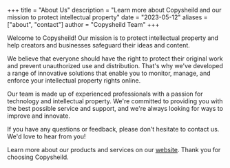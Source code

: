 +++
title = "About Us"
description = "Learn more about Copysheild and our mission to protect intellectual property"
date = "2023-05-12"
aliases = ["about", "contact"]
author = "Copysheild Team"
+++

Welcome to Copysheild! Our mission is to protect intellectual property and help creators and businesses safeguard their ideas and content. 

We believe that everyone should have the right to protect their original work and prevent unauthorized use and distribution. That's why we've developed a range of innovative solutions that enable you to monitor, manage, and enforce your intellectual property rights online.

Our team is made up of experienced professionals with a passion for technology and intellectual property. We're committed to providing you with the best possible service and support, and we're always looking for ways to improve and innovate.

If you have any questions or feedback, please don't hesitate to contact us. We'd love to hear from you!

Learn more about our products and services on our [website](https://www.copysheild.org). Thank you for choosing Copysheild.
